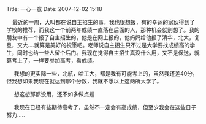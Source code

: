 Title: 一心一意
Date: 2007-12-02 15:18

<p> </p> 
<p>&nbsp;&nbsp;&nbsp; 最近的一周，大叫都在说自主招生的事，我也很想报，有的幸运的家伙得到了学校的推荐，而我这一个前两年成绩一直落在后面的人，那种机会就别想了。我的朋友中有一个报了自主招生的，他是在网上报的，他妈妈给他报了清华，北大，复旦，交大....就算是美好的祝愿吧。老师说自主招生只不过是大学要找成绩高的学生，同时也给一些人留个后门。我现在觉得自主招生真没什么用，又不是保送，就算考上了，一样要参加高考，看成绩。</p> 
<p> &nbsp;&nbsp;&nbsp;&nbsp;&nbsp;我想的更实际一些，北航，哈工大，都是我有可能考上的，虽然我还差40分，但我想如果我现在就达到那个分数，我就不愿以上这两所大学了。</p> 
<p>&nbsp;&nbsp;&nbsp;&nbsp; 想这想那都没用，还不如多做点题</p> 
<p>&nbsp;&nbsp;&nbsp;&nbsp; 我现在已经有些期待高考了，虽然不一定会有高成绩，但至少我会在这些日子努力.....</p> 
<p>&nbsp;</p> 
<p>&nbsp;</p> 
<p>&nbsp;</p> 
<p>&nbsp;</p> 
<p>&nbsp;</p> 
<p>&nbsp;</p> 
<p>&nbsp;</p>

